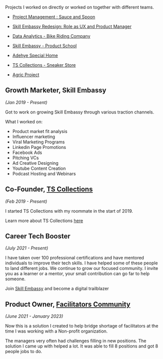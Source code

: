 Projects I worked on directly or worked on together with different teams.

- [Project Management : Sauce and Spoon](https://patrickkyei.com/posts/project-management-career-path/)

- [Skill Embassy Redesign: Role as UX and Product Manager](https://skill-embassy.web.app/#/)


- [Data Analytics - Bike Riding Company](https://patrickkyei.com/posts/data-analytics-project/)

- [Skill Embassy - Product School](https://skillembassy.com/)

- [Adehye Special Home](https://web.facebook.com/adehyespecialhome)

- [TS Collections - Sneaker Store](https://sites.google.com/view/tscollections/)

- [Agric Project](https://patrickkyei.com/projects/)

## Growth Marketer, Skill Embassy

*(Jan 2019 - Present)*

Got to work on growing Skill Embassy through various traction channels.

What I worked on:

- Product market fit analysis
- Influencer marketing
- Viral Marketing Programs
- Linkedin Page Promotions
- Facebook Ads
- Pitching VCs
- Ad Creative Designing
- Youtube Content Creation
- Podcast Hosting and Webinars

## Co-Founder, [TS Collections](https://sites.google.com/view/tscollections/)

*(Feb 2019 - Present)*

I started TS Collections with my roommate in the start of 2019. 

Learn more about TS Collections [here](https://web.facebook.com/trustedcollectionsstore)

## Career Tech Booster

*(July 2021 - Present)*

I have taken over 100 professional certifications and have mentored individuals to improve their tech skills. I have helped some of these people to land different jobs. We continue to grow our focused community. I invite you as a learner or a mentor, your small contribution can go far to help someone. 

Join [Skill Embassy](https://nas.io/skillembassy) and become a digital trailblazer

## Product Owner, [ Facilitators Community](https://bit.ly/helpshapetheworld)

*(June 2021 - January 2023)*

Now this is a solution I created to help bridge shortage of facilitators at the time I was working with a Non-profit organization.

The managers very often had challenges filling in new positions. The solution I came up with helped a lot. It was able to fill 8 positions and got 8 people jobs to do.


